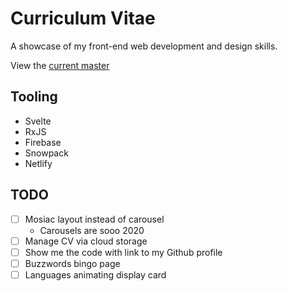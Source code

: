 # Curriculum Vitae

A showcase of my front-end web development and design skills.

View the [current master](https://c.sinclair.software/)

## Tooling

- Svelte
- RxJS
- Firebase
- Snowpack
- Netlify

## TODO

- [ ] Mosiac layout instead of carousel
  - Carousels are sooo 2020
- [ ] Manage CV via cloud storage
- [ ] Show me the code with link to my Github profile
- [ ] Buzzwords bingo page
- [ ] Languages animating display card
